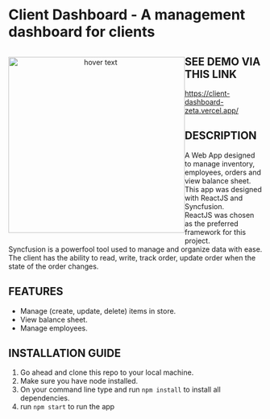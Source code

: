 # Client Dashboard - A management dashboard for clients
<p align="center" style = "float:left">
  <img src="public/profile.png"  height="350" title="hover text">
</p>

## SEE DEMO VIA THIS LINK
https://client-dashboard-zeta.vercel.app/

## DESCRIPTION
A Web App designed to manage inventory, employees, orders and view balance sheet. <br>
This app was designed with ReactJS and Syncfusion. <br>
ReactJS was chosen as the preferred framework for this project. <br>
Syncfusion is a powerfool tool used to manage and organize data with ease. <br>
The client has the ability to read, write, track order, update order when the state of the order changes.

## FEATURES
- Manage (create, update, delete) items in store.
- View balance sheet.
- Manage employees.

## INSTALLATION GUIDE
1. Go ahead and clone this repo to your local machine.
2. Make sure you have node installed.
3. On your command line type and run `npm install` to install all dependencies.
4. run `npm start` to run the app
